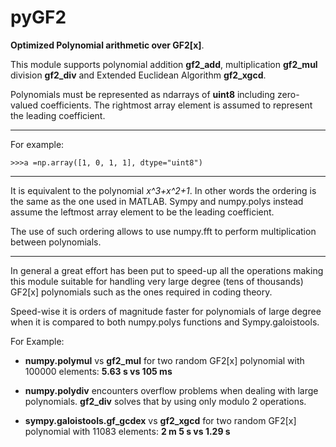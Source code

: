 # pyGF2
**Optimized Polynomial arithmetic over GF2\[x]**.

This module supports polynomial addition **gf2_add**, multiplication **gf2_mul**
division **gf2_div** and Extended Euclidean Algorithm **gf2_xgcd**.

Polynomials must be represented as ndarrays of **uint8** including zero-valued coefficients.
The rightmost array element is assumed to represent the leading coefficient.

----
For example:

    >>>a =np.array([1, 0, 1, 1], dtype="uint8")

----
It is equivalent to the polynomial *x^3+x^2+1*.
In other words the ordering is the same as the one used in MATLAB.
Sympy and numpy.polys instead assume the leftmost array element to be the leading coefficient.

The use of such ordering allows to use numpy.fft to perform multiplication between polynomials.


----

In general a great effort has been put to speed-up all the operations making this module
suitable for handling very large degree (tens of thousands) GF2\[x] polynomials such
as the ones required in coding theory.

Speed-wise it is orders of magnitude faster for polynomials of large degree
when it is compared to both numpy.polys functions and Sympy.galoistools.

For Example:

 - **numpy.polymul** vs **gf2_mul** for two random GF2\[x] polynomial with 100000 elements:
   **5.63 s vs 105 ms**

 - **numpy.polydiv** encounters overflow problems when dealing with large polynomials.
   **gf2_div** solves that by using only modulo 2 operations.

 - **sympy.galoistools.gf_gcdex** vs **gf2_xgcd** for two random GF2\[x] polynomial with 11083 elements:
   **2 m 5 s vs 1.29 s**